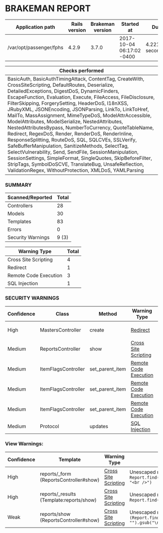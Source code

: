 # BRAKEMAN REPORT

| Application path        | Rails version | Brakeman version | Started at                | Duration            |
|-------------------------|---------------|------------------|---------------------------|---------------------|
| /var/opt/passenger/fphs | 4.2.9         | 3.7.0            | 2017-10-04 06:17:02 -0400 | 4.221850004 seconds |

| Checks performed                                                                                                                                                                                                                                                                                                                                                                                                                                                                                                                                                                                                                                                                                                                                                                                                                                                                                                       |
|------------------------------------------------------------------------------------------------------------------------------------------------------------------------------------------------------------------------------------------------------------------------------------------------------------------------------------------------------------------------------------------------------------------------------------------------------------------------------------------------------------------------------------------------------------------------------------------------------------------------------------------------------------------------------------------------------------------------------------------------------------------------------------------------------------------------------------------------------------------------------------------------------------------------|
| BasicAuth, BasicAuthTimingAttack, ContentTag, CreateWith, CrossSiteScripting, DefaultRoutes, Deserialize, DetailedExceptions, DigestDoS, DynamicFinders, EscapeFunction, Evaluation, Execute, FileAccess, FileDisclosure, FilterSkipping, ForgerySetting, HeaderDoS, I18nXSS, JRubyXML, JSONEncoding, JSONParsing, LinkTo, LinkToHref, MailTo, MassAssignment, MimeTypeDoS, ModelAttrAccessible, ModelAttributes, ModelSerialize, NestedAttributes, NestedAttributesBypass, NumberToCurrency, QuoteTableName, Redirect, RegexDoS, Render, RenderDoS, RenderInline, ResponseSplitting, RouteDoS, SQL, SQLCVEs, SSLVerify, SafeBufferManipulation, SanitizeMethods, SelectTag, SelectVulnerability, Send, SendFile, SessionManipulation, SessionSettings, SimpleFormat, SingleQuotes, SkipBeforeFilter, StripTags, SymbolDoSCVE, TranslateBug, UnsafeReflection, ValidationRegex, WithoutProtection, XMLDoS, YAMLParsing |

### SUMMARY

| Scanned/Reported  | Total |
|-------------------|-------|
| Controllers       | 28    |
| Models            | 30    |
| Templates         | 83    |
| Errors            | 0     |
| Security Warnings | 9 (3) |

| Warning Type          | Total |
|-----------------------|-------|
| Cross Site Scripting  | 4     |
| Redirect              | 1     |
| Remote Code Execution | 3     |
| SQL Injection         | 1     |

### SECURITY WARNINGS

| Confidence | Class               | Method          | Warning Type                                                                                  | Message                                                                                                                                                                                                |
|------------|---------------------|-----------------|-----------------------------------------------------------------------------------------------|--------------------------------------------------------------------------------------------------------------------------------------------------------------------------------------------------------|
| High       | MastersController   | create          | [Redirect](http://brakemanscanner.org/docs/warning_types/redirect/)                           | Possible unprotected redirect near line 81: `redirect_to(Master.create_master_records(current_user), :notice => ("Created Master Record with MSID #{Master.create_master_records(current_user).id}"))` |
| Medium     | ReportsController   | show            | [Cross Site Scripting](http://brakemanscanner.org/docs/warning_types/cross_site_scripting/)   | Unescaped model attribute rendered inline near line 67: `render(text => "Generated SQL invalid.\n#{Report.find(params[:id].to_i).clean_sql}\n#{$!.to_s}", { :status => 400 })`                         |
| Medium     | ItemFlagsController | set_parent_item | [Remote Code Execution](http://brakemanscanner.org/docs/warning_types/remote_code_execution/) | Unsafe reflection method constantize called with model attribute near line 68: `ItemFlag.works_with(params[:item_controller].singularize.camelize).constantize`                                        |
| Medium     | ItemFlagsController | set_parent_item | [Remote Code Execution](http://brakemanscanner.org/docs/warning_types/remote_code_execution/) | Unsafe reflection method constantize called with model attribute near line 70: `ItemFlag.works_with(params[:item_controller].singularize.camelize).constantize`                                        |
| Medium     | ItemFlagsController | set_parent_item | [Remote Code Execution](http://brakemanscanner.org/docs/warning_types/remote_code_execution/) | Unsafe reflection method constantize called with model attribute near line 72: `"DynamicModel::#{ItemFlag.works_with(params[:item_controller].singularize.camelize)}".constantize`                     |
| Medium     | Protocol            | updates         | [SQL Injection](http://brakemanscanner.org/docs/warning_types/sql_injection/)                 | Possible SQL injection near line 11: `where("name = '#{"Updates".freeze}' AND (disabled IS NULL OR disabled = FALSE)")`                                                                                |

### View Warnings:

| Confidence | Template                                 | Warning Type                                                                               | Message                                                                                                          |
|------------|------------------------------------------|--------------------------------------------------------------------------------------------|------------------------------------------------------------------------------------------------------------------|
| High       | reports/_form (ReportsController#show)   | [Cross Site Scripting](http://brakemanscanner.org/docs/warning_types/cross_site_scripting) | Unescaped model attribute near line 2: `Report.find(params[:id].to_i).description.gsub("\n", "<br />")`          |
| High       | reports/_results (Template:reports/show) | [Cross Site Scripting](http://brakemanscanner.org/docs/warning_types/cross_site_scripting) | Unescaped model attribute near line 13: `Report.find(params[:id].to_i).clean_sql`                                |
| Weak       | reports/show (ReportsController#show)    | [Cross Site Scripting](http://brakemanscanner.org/docs/warning_types/cross_site_scripting) | Unescaped model attribute near line 21: `(Report.find(params[:id].to_i).description or "").gsub("\n", "<br />")` |


